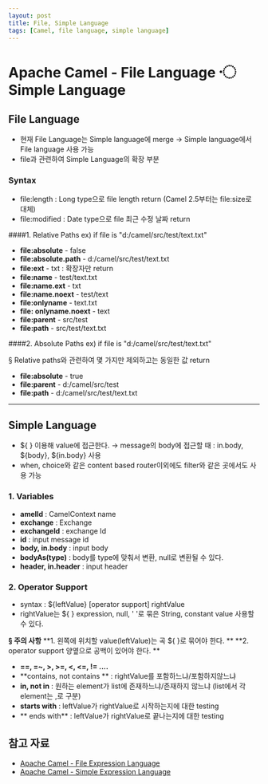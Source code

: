 ```yaml
---
layout: post
title: File, Simple Language
tags: [Camel, file language, simple language]
---
```


Apache Camel - File Language 〮 Simple Language
=============================
## File Language

- 현재 File Language는 Simple language에 merge → Simple language에서 File language 사용 가능
- file과 관련하여 Simple Language의 확장 부분

### Syntax
* file:length : Long type으로 file length return (Camel 2.5부터는 file:size로 대체)
* file:modified : Date type으로 file 최근 수정 날짜 return

####1. Relative Paths
ex) if file is "d:/camel/src/test/text.txt"

* **file:absolute** - false
* **file:absolute.path** - d:/camel/src/test/text.txt
* **file:ext** - txt
 : 확장자만 return
* **file:name** - test/text.txt
* **file:name.ext** - txt
* **file:name.noext** - test/text
* **file:onlyname** - text.txt
* **file: onlyname.noext** - text
* **file:parent** - src/test
* **file:path** -  src/test/text.txt


####2. Absolute Paths
ex) if file is "d:/camel/src/test/text.txt"

§ Relative paths와 관련하여 몇 가지만 제외하고는 동일한 값 return


* **file:absolute** - true
* **file:parent** - d:/camel/src/test
* **file:path** - d:/camel/src/test/text.txt



-----------------------------------------------------------------
## Simple Language

* ${ } 이용해 value에 접근한다.
	→ message의 body에 접근할 때 : in.body, ${body}, ${in.body} 사용
* when, choice와 같은 content based router이외에도 filter와 같은 곳에서도 사용 가능

### 1. Variables
* **amelId** : CamelContext name
* **exchange** : Exchange
* **exchangeId** : exchange Id
* **id** : input message id
* **body, in.body** : input body
* **bodyAs(type)** : body를 type에 맞춰서 변환, null로 변환될 수 있다.
* **header, in.header** : input header

### 2. Operator Support

* syntax : ${leftValue} [operator support] rightValue
* rightValue는 ${ } expression, null, ' '로 묶은 String, constant value 사용할 수 있다.

**§ 주의 사항**
**1. 왼쪽에 위치할 value(leftValue)는 곡 ${ }로 묶어야 한다. **
**2. operator support 양옆으로 공백이 있어야 한다. **

* **==, =~, >, >=, <, <=, != ....**
* **contains, not contains ** : rightValue를 포함하느냐/포함하지않느냐
* **in, not in** : 원하는 element가 list에 존재하느냐/존재하지 않느냐 (list에서 각 element는 ,로 구분)
* **starts with** : leftValue가 rightValue로 시작하는지에 대한 testing
* ** ends with** : leftValue가 rightValue로 끝나는지에 대한 testing

## 참고 자료
* [Apache Camel - File Expression Language](http://camel.apache.org/file-language.html)
* [Apache Camel - Simple Expression Language](http://camel.apache.org/simple.html)
